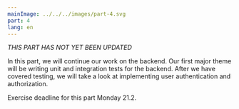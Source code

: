 ```yaml
---
mainImage: ../../../images/part-4.svg
part: 4
lang: en
---
```


<div class="intro">

<i>*THIS PART HAS NOT YET BEEN UPDATED*</i>

In this part, we will continue our work on the backend. Our first major theme will be writing unit and integration tests for the backend. After we have covered testing, we will take a look at implementing user authentication and authorization.

Exercise deadline for this part Monday 21.2.

</div>